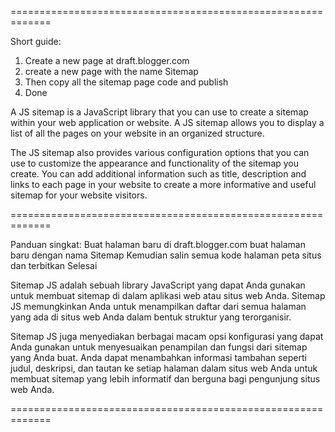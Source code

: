 =============================================================

Short guide:
1. Create a new page at draft.blogger.com
2. create a new page with the name Sitemap
3. Then copy all the sitemap page code and publish
4. Done

A JS sitemap is a JavaScript library that you can use to create a sitemap within your web application or website. A JS sitemap allows you to display a list of all the pages on your website in an organized structure.

The JS sitemap also provides various configuration options that you can use to customize the appearance and functionality of the sitemap you create. You can add additional information such as title, description and links to each page in your website to create a more informative and useful sitemap for your website visitors.

=============================================================

Panduan singkat:
Buat halaman baru di draft.blogger.com
buat halaman baru dengan nama Sitemap
Kemudian salin semua kode halaman peta situs dan terbitkan
Selesai

Sitemap JS adalah sebuah library JavaScript yang dapat Anda gunakan untuk membuat sitemap di dalam aplikasi web atau situs web Anda. Sitemap JS memungkinkan Anda untuk menampilkan daftar dari semua halaman yang ada di situs web Anda dalam bentuk struktur yang terorganisir.

Sitemap JS juga menyediakan berbagai macam opsi konfigurasi yang dapat Anda gunakan untuk menyesuaikan penampilan dan fungsi dari sitemap yang Anda buat. Anda dapat menambahkan informasi tambahan seperti judul, deskripsi, dan tautan ke setiap halaman dalam situs web Anda untuk membuat sitemap yang lebih informatif dan berguna bagi pengunjung situs web Anda.

=============================================================

